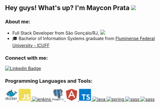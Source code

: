 ## Hey guys! What's up? I'm Maycon Prata <img src="https://raw.githubusercontent.com/iampavangandhi/iampavangandhi/master/gifs/Hi.gif" width="30px">

### About me:
- Full Stack Developer from São Gonçalo/RJ, <img src="https://github.com/juliohm/awesome-brazil-data/blob/master/images/brazil-icon.png?raw=true" height=20>
- 🎓 Bachelor of Information Systems graduate from [Fluminense Federal University - ICUFF](http://ic.uff.br/index.php/en-GB/) 

### Connect with me:
[![Linkedin Badge](https://img.shields.io/badge/-LinkedIn-blue?style=flat-square&logo=Linkedin&logoColor=white&link)](https://www.linkedin.com/in/pratamaycon/)

### Programming Languages and Tools:
<p align="left">
  <a href="https://www.docker.com/" target="_blank">
    <img
      src="https://raw.githubusercontent.com/devicons/devicon/master/icons/docker/docker-original-wordmark.svg"
      alt="docker"
      width="40"
      height="40"
    />
  </a>
  <a
    href="https://developer.mozilla.org/en-US/docs/Web/JavaScript"
    target="_blank"
  >
    <img
      src="https://raw.githubusercontent.com/devicons/devicon/master/icons/javascript/javascript-plain.svg"
      alt="javascript"
      width="40"
      height="40"
    />
  </a>
    <a href="https://www.jenkins.io" target="_blank">
    <img
      src="https://www.vectorlogo.zone/logos/jenkins/jenkins-icon.svg"
      alt="jenkins"
      width="40"
      height="40"
    />
  </a>
    <a href="https://www.postgresql.org" target="_blank">
    <img
      src="https://raw.githubusercontent.com/devicons/devicon/master/icons/postgresql/postgresql-original-wordmark.svg"
      alt="postgresql"
      width="40"
      height="40"
    />
  </a>
    <a href="https://angular.io/" target="_blank">
    <img
      src="https://raw.githubusercontent.com/devicons/devicon/master/icons/angularjs/angularjs-plain.svg"
      alt="angular"
      width="40"
      height="40"
    />
  </a>
    <a href="https://www.typescriptlang.org/" target="_blank">
    <img
      src="https://raw.githubusercontent.com/devicons/devicon/master/icons/typescript/typescript-original.svg"
      alt="typescript"
      width="40"
      height="40"
    />
  </a>
     <a href="https://www.java.com/pt-BR/" target="_blank">
    <img
      src="https://cdn3.iconfinder.com/data/icons/logos-and-brands-adobe/512/181_Java-512.png"
      alt="java"
      width="40"
      height="40"
    />
  </a>
     <a href="https://spring.io/projects/spring-boot" target="_blank">
    <img
      src="https://spring.io/images/projects/spring-boot-7f2e24fb962501672cc91ccd285ed2ba.svg"
      alt="spring"
      width="40"
      height="40"
    />
  </a>
     <a href="https://sass-lang.com/" target="_blank">
    <img
      src="https://cdn.worldvectorlogo.com/logos/sass-1.svg"
      alt="sass"
      width="40"
      height="40"
    />
  </a>
  <a href="https://developer.mozilla.org/en-US/docs/Web/CSS" target="_blank">
    <img
      src="https://upload.wikimedia.org/wikipedia/commons/thumb/d/d5/CSS3_logo_and_wordmark.svg/363px-CSS3_logo_and_wordmark.svg.png"
      alt="sass"
      width="40"
      height="50"
    />
  </a>
</p>
